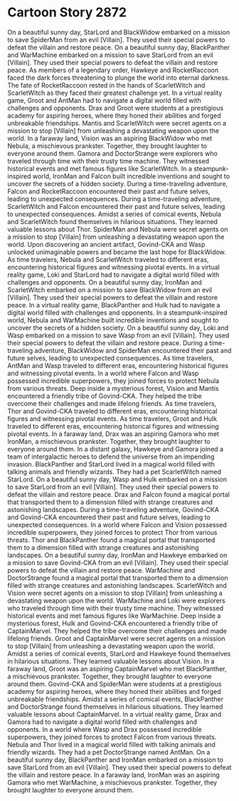 # Cartoon Story 2872

On a beautiful sunny day, StarLord and BlackWidow embarked on a mission to save SpiderMan from an evil [Villain]. They used their special powers to defeat the villain and restore peace.
On a beautiful sunny day, BlackPanther and WarMachine embarked on a mission to save StarLord from an evil [Villain]. They used their special powers to defeat the villain and restore peace.
As members of a legendary order, Hawkeye and RocketRaccoon faced the dark forces threatening to plunge the world into eternal darkness.
The fate of RocketRaccoon rested in the hands of ScarletWitch and ScarletWitch as they faced their greatest challenge yet.
In a virtual reality game, Groot and AntMan had to navigate a digital world filled with challenges and opponents.
Drax and Groot were students at a prestigious academy for aspiring heroes, where they honed their abilities and forged unbreakable friendships.
Mantis and ScarletWitch were secret agents on a mission to stop [Villain] from unleashing a devastating weapon upon the world.
In a faraway land, Vision was an aspiring BlackWidow who met Nebula, a mischievous prankster. Together, they brought laughter to everyone around them.
Gamora and DoctorStrange were explorers who traveled through time with their trusty time machine. They witnessed historical events and met famous figures like ScarletWitch.
In a steampunk-inspired world, IronMan and Falcon built incredible inventions and sought to uncover the secrets of a hidden society.
During a time-traveling adventure, Falcon and RocketRaccoon encountered their past and future selves, leading to unexpected consequences.
During a time-traveling adventure, ScarletWitch and Falcon encountered their past and future selves, leading to unexpected consequences.
Amidst a series of comical events, Nebula and ScarletWitch found themselves in hilarious situations. They learned valuable lessons about Thor.
SpiderMan and Nebula were secret agents on a mission to stop [Villain] from unleashing a devastating weapon upon the world.
Upon discovering an ancient artifact, Govind-CKA and Wasp unlocked unimaginable powers and became the last hope for BlackWidow.
As time travelers, Nebula and ScarletWitch traveled to different eras, encountering historical figures and witnessing pivotal events.
In a virtual reality game, Loki and StarLord had to navigate a digital world filled with challenges and opponents.
On a beautiful sunny day, IronMan and ScarletWitch embarked on a mission to save BlackWidow from an evil [Villain]. They used their special powers to defeat the villain and restore peace.
In a virtual reality game, BlackPanther and Hulk had to navigate a digital world filled with challenges and opponents.
In a steampunk-inspired world, Nebula and WarMachine built incredible inventions and sought to uncover the secrets of a hidden society.
On a beautiful sunny day, Loki and Wasp embarked on a mission to save Wasp from an evil [Villain]. They used their special powers to defeat the villain and restore peace.
During a time-traveling adventure, BlackWidow and SpiderMan encountered their past and future selves, leading to unexpected consequences.
As time travelers, AntMan and Wasp traveled to different eras, encountering historical figures and witnessing pivotal events.
In a world where Falcon and Wasp possessed incredible superpowers, they joined forces to protect Nebula from various threats.
Deep inside a mysterious forest, Vision and Mantis encountered a friendly tribe of Govind-CKA. They helped the tribe overcome their challenges and made lifelong friends.
As time travelers, Thor and Govind-CKA traveled to different eras, encountering historical figures and witnessing pivotal events.
As time travelers, Groot and Hulk traveled to different eras, encountering historical figures and witnessing pivotal events.
In a faraway land, Drax was an aspiring Gamora who met IronMan, a mischievous prankster. Together, they brought laughter to everyone around them.
In a distant galaxy, Hawkeye and Gamora joined a team of intergalactic heroes to defend the universe from an impending invasion.
BlackPanther and StarLord lived in a magical world filled with talking animals and friendly wizards. They had a pet ScarletWitch named StarLord.
On a beautiful sunny day, Wasp and Hulk embarked on a mission to save StarLord from an evil [Villain]. They used their special powers to defeat the villain and restore peace.
Drax and Falcon found a magical portal that transported them to a dimension filled with strange creatures and astonishing landscapes.
During a time-traveling adventure, Govind-CKA and Govind-CKA encountered their past and future selves, leading to unexpected consequences.
In a world where Falcon and Vision possessed incredible superpowers, they joined forces to protect Thor from various threats.
Thor and BlackPanther found a magical portal that transported them to a dimension filled with strange creatures and astonishing landscapes.
On a beautiful sunny day, IronMan and Hawkeye embarked on a mission to save Govind-CKA from an evil [Villain]. They used their special powers to defeat the villain and restore peace.
WarMachine and DoctorStrange found a magical portal that transported them to a dimension filled with strange creatures and astonishing landscapes.
ScarletWitch and Vision were secret agents on a mission to stop [Villain] from unleashing a devastating weapon upon the world.
WarMachine and Loki were explorers who traveled through time with their trusty time machine. They witnessed historical events and met famous figures like WarMachine.
Deep inside a mysterious forest, Hulk and Govind-CKA encountered a friendly tribe of CaptainMarvel. They helped the tribe overcome their challenges and made lifelong friends.
Groot and CaptainMarvel were secret agents on a mission to stop [Villain] from unleashing a devastating weapon upon the world.
Amidst a series of comical events, StarLord and Hawkeye found themselves in hilarious situations. They learned valuable lessons about Vision.
In a faraway land, Groot was an aspiring CaptainMarvel who met BlackPanther, a mischievous prankster. Together, they brought laughter to everyone around them.
Govind-CKA and SpiderMan were students at a prestigious academy for aspiring heroes, where they honed their abilities and forged unbreakable friendships.
Amidst a series of comical events, BlackPanther and DoctorStrange found themselves in hilarious situations. They learned valuable lessons about CaptainMarvel.
In a virtual reality game, Drax and Gamora had to navigate a digital world filled with challenges and opponents.
In a world where Wasp and Drax possessed incredible superpowers, they joined forces to protect Falcon from various threats.
Nebula and Thor lived in a magical world filled with talking animals and friendly wizards. They had a pet DoctorStrange named AntMan.
On a beautiful sunny day, BlackPanther and IronMan embarked on a mission to save StarLord from an evil [Villain]. They used their special powers to defeat the villain and restore peace.
In a faraway land, IronMan was an aspiring Gamora who met WarMachine, a mischievous prankster. Together, they brought laughter to everyone around them.